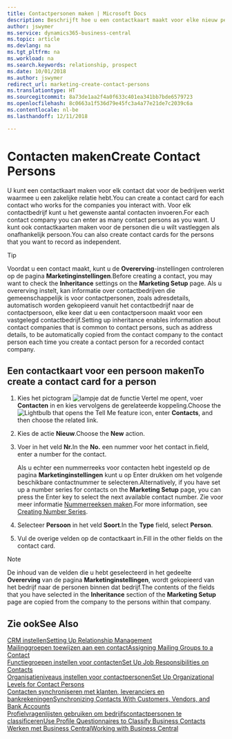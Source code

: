 ```yaml
---
title: Contactpersonen maken | Microsoft Docs
description: Beschrijft hoe u een contactkaart maakt voor elke nieuw persoon of prospect waarmee u contact onderhoudt of een zakelijke relatie hebt.
author: jswymer
ms.service: dynamics365-business-central
ms.topic: article
ms.devlang: na
ms.tgt_pltfrm: na
ms.workload: na
ms.search.keywords: relationship, prospect
ms.date: 10/01/2018
ms.author: jswymer
redirect_url: marketing-create-contact-persons
ms.translationtype: HT
ms.sourcegitcommit: 8a73de1aa2f4a0f633c401ea341bb7bde6579723
ms.openlocfilehash: 8c0663a1f536d79e45fc3a4a77e21de7c2039c6a
ms.contentlocale: nl-be
ms.lasthandoff: 12/11/2018

---
```

# <a name="create-contact-persons"></a><span data-ttu-id="2b710-103">Contacten maken</span><span class="sxs-lookup"><span data-stu-id="2b710-103">Create Contact Persons</span></span>
<span data-ttu-id="2b710-104">U kunt een contactkaart maken voor elk contact dat voor de bedrijven werkt waarmee u een zakelijke relatie hebt.</span><span class="sxs-lookup"><span data-stu-id="2b710-104">You can create a contact card for each contact who works for the companies you interact with.</span></span> <span data-ttu-id="2b710-105">Voor elk contactbedrijf kunt u het gewenste aantal contacten invoeren.</span><span class="sxs-lookup"><span data-stu-id="2b710-105">For each contact company you can enter as many contact persons as you want.</span></span> <span data-ttu-id="2b710-106">U kunt ook contactkaarten maken voor de personen die u wilt vastleggen als onafhankelijk persoon.</span><span class="sxs-lookup"><span data-stu-id="2b710-106">You can also create contact cards for the persons that you want to record as independent.</span></span>

> [!TIP]  
>   <span data-ttu-id="2b710-107">Voordat u een contact maakt, kunt u de **Overerving**-instellingen controleren op de pagina **Marketinginstellingen**.</span><span class="sxs-lookup"><span data-stu-id="2b710-107">Before creating a contact, you may want to check the **Inheritance** settings on the **Marketing Setup** page.</span></span> <span data-ttu-id="2b710-108">Als u overerving instelt, kan informatie over contactbedrijven die gemeenschappelijk is voor contactpersonen, zoals adresdetails, automatisch worden gekopieerd vanuit het contactbedrijf naar de contactpersoon, elke keer dat u een contactpersoon maakt voor een vastgelegd contactbedrijf.</span><span class="sxs-lookup"><span data-stu-id="2b710-108">Setting up inheritance enables information about contact companies that is common to contact persons, such as address details, to be automatically copied from the contact company to the contact person each time you create a contact person for a recorded contact company.</span></span>

## <a name="to-create-a-contact-card-for-a-person"></a><span data-ttu-id="2b710-109">Een contactkaart voor een persoon maken</span><span class="sxs-lookup"><span data-stu-id="2b710-109">To create a contact card for a person</span></span>
1. <span data-ttu-id="2b710-110">Kies het pictogram ![lampje dat de functie Vertel me opent](media/ui-search/search_small.png "Vertel me wat u wilt doen"), voer **Contacten** in en kies vervolgens de gerelateerde koppeling.</span><span class="sxs-lookup"><span data-stu-id="2b710-110">Choose the ![Lightbulb that opens the Tell Me feature](media/ui-search/search_small.png "Tell me what you want to do") icon, enter **Contacts**, and then choose the related link.</span></span>
2. <span data-ttu-id="2b710-111">Kies de actie **Nieuw**.</span><span class="sxs-lookup"><span data-stu-id="2b710-111">Choose the **New** action.</span></span>
3. <span data-ttu-id="2b710-112">Voer in het veld **Nr.**</span><span class="sxs-lookup"><span data-stu-id="2b710-112">In the **No.**</span></span> <span data-ttu-id="2b710-113">een nummer voor het contact in.</span><span class="sxs-lookup"><span data-stu-id="2b710-113">field, enter a number for the contact.</span></span>

    <span data-ttu-id="2b710-114">Als u echter een nummerreeks voor contacten hebt ingesteld op de pagina **Marketinginstellingen** kunt u op Enter drukken om het volgende beschikbare contactnummer te selecteren.</span><span class="sxs-lookup"><span data-stu-id="2b710-114">Alternatively, if you have set up a number series for contacts on the **Marketing Setup** page, you can press the Enter key to select the next available contact number.</span></span> <span data-ttu-id="2b710-115">Zie voor meer informatie [Nummerreeksen maken](ui-create-number-series.md).</span><span class="sxs-lookup"><span data-stu-id="2b710-115">For more information, see [Creating Number Series](ui-create-number-series.md).</span></span>
4. <span data-ttu-id="2b710-116">Selecteer **Persoon** in het veld **Soort**.</span><span class="sxs-lookup"><span data-stu-id="2b710-116">In the **Type** field, select **Person**.</span></span>
5. <span data-ttu-id="2b710-117">Vul de overige velden op de contactkaart in.</span><span class="sxs-lookup"><span data-stu-id="2b710-117">Fill in the other fields on the contact card.</span></span>

> [!NOTE]  
>   <span data-ttu-id="2b710-118">De inhoud van de velden die u hebt geselecteerd in het gedeelte **Overerving** van de pagina **Marketinginstellingen**, wordt gekopieerd van het bedrijf naar de personen binnen dat bedrijf.</span><span class="sxs-lookup"><span data-stu-id="2b710-118">The contents of the fields that you have selected in the **Inheritance** section of the **Marketing Setup** page are copied from the company to the persons within that company.</span></span>

## <a name="see-also"></a><span data-ttu-id="2b710-119">Zie ook</span><span class="sxs-lookup"><span data-stu-id="2b710-119">See Also</span></span>
[<span data-ttu-id="2b710-120">CRM instellen</span><span class="sxs-lookup"><span data-stu-id="2b710-120">Setting Up Relationship Management</span></span>](marketing-setup-marketing.md)  
[<span data-ttu-id="2b710-121">Mailinggroepen toewijzen aan een contact</span><span class="sxs-lookup"><span data-stu-id="2b710-121">Assigning Mailing Groups to a Contact</span></span>](marketing-mailing-groups.md#AssignMailGroupContact)  
[<span data-ttu-id="2b710-122">Functiegroepen instellen voor contacten</span><span class="sxs-lookup"><span data-stu-id="2b710-122">Set Up Job Responsibilities on Contacts</span></span>](marketing-job-responsibilities.md)  
[<span data-ttu-id="2b710-123">Organisatieniveaus instellen voor contactpersonen</span><span class="sxs-lookup"><span data-stu-id="2b710-123">Set Up Organizational Levels for Contact Persons</span></span>](marketing-organizational-levels.md)  
[<span data-ttu-id="2b710-124">Contacten synchroniseren met klanten, leveranciers en bankrekeningen</span><span class="sxs-lookup"><span data-stu-id="2b710-124">Synchronizing Contacts With Customers, Vendors, and Bank Accounts</span></span>](marketing-synchronize-contacts-customers-vendors-bank-accounts.md)  
[<span data-ttu-id="2b710-125">Profielvragenlijsten gebruiken om bedrijfscontactpersonen te classificeren</span><span class="sxs-lookup"><span data-stu-id="2b710-125">Use Profile Questionnaires to Classify Business Contacts</span></span>](marketing-create-contact-profile-questionnaire.md)  
[<span data-ttu-id="2b710-126">Werken met Business Central</span><span class="sxs-lookup"><span data-stu-id="2b710-126">Working with Business Central</span></span>](ui-work-product.md)  

